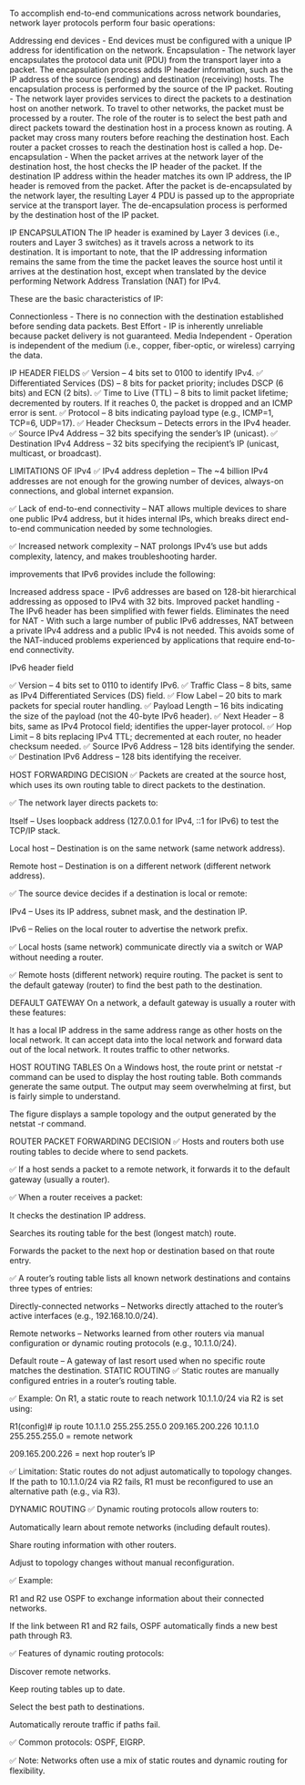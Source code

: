 To accomplish end-to-end communications across network boundaries, network layer protocols perform four basic operations:

Addressing end devices - End devices must be configured with a unique IP address for identification on the network.
Encapsulation - The network layer encapsulates the protocol data unit (PDU) from the transport layer into a packet. The encapsulation process adds IP header information, such as the IP address of the source (sending) and destination (receiving) hosts. The encapsulation process is performed by the source of the IP packet.
Routing - The network layer provides services to direct the packets to a destination host on another network. To travel to other networks, the packet must be processed by a router. The role of the router is to select the best path and direct packets toward the destination host in a process known as routing. A packet may cross many routers before reaching the destination host. Each router a packet crosses to reach the destination host is called a hop.
De-encapsulation - When the packet arrives at the network layer of the destination host, the host checks the IP header of the packet. If the destination IP address within the header matches its own IP address, the IP header is removed from the packet. After the packet is de-encapsulated by the network layer, the resulting Layer 4 PDU is passed up to the appropriate service at the transport layer. The de-encapsulation process is performed by the destination host of the IP packet.



IP ENCAPSULATION
The IP header is examined by Layer 3 devices (i.e., routers and Layer 3 switches) as it travels across a network to its destination. It is important to note, that the IP addressing information remains the same from the time the packet leaves the source host until it arrives at the destination host, except when translated by the device performing Network Address Translation (NAT) for IPv4.

These are the basic characteristics of IP:

Connectionless - There is no connection with the destination established before sending data packets.
Best Effort - IP is inherently unreliable because packet delivery is not guaranteed.
Media Independent - Operation is independent of the medium (i.e., copper, fiber-optic, or wireless) carrying the data.

IP HEADER FIELDS
✅ Version – 4 bits set to 0100 to identify IPv4.
✅ Differentiated Services (DS) – 8 bits for packet priority; includes DSCP (6 bits) and ECN (2 bits).
✅ Time to Live (TTL) – 8 bits to limit packet lifetime; decremented by routers. If it reaches 0, the packet is dropped and an ICMP error is sent.
✅ Protocol – 8 bits indicating payload type (e.g., ICMP=1, TCP=6, UDP=17).
✅ Header Checksum – Detects errors in the IPv4 header.
✅ Source IPv4 Address – 32 bits specifying the sender’s IP (unicast).
✅ Destination IPv4 Address – 32 bits specifying the recipient’s IP (unicast, multicast, or broadcast).

LIMITATIONS OF IPv4
✅ IPv4 address depletion – The ~4 billion IPv4 addresses are not enough for the growing number of devices, always-on connections, and global internet expansion.

✅ Lack of end-to-end connectivity – NAT allows multiple devices to share one public IPv4 address, but it hides internal IPs, which breaks direct end-to-end communication needed by some technologies.

✅ Increased network complexity – NAT prolongs IPv4’s use but adds complexity, latency, and makes troubleshooting harder.


improvements that IPv6 provides include the following:

Increased address space - IPv6 addresses are based on 128-bit hierarchical addressing as opposed to IPv4 with 32 bits.
Improved packet handling - The IPv6 header has been simplified with fewer fields.
Eliminates the need for NAT - With such a large number of public IPv6 addresses, NAT between a private IPv4 address and a public IPv4 is not needed. This avoids some of the NAT-induced problems experienced by applications that require end-to-end connectivity.

IPv6 header field

✅ Version – 4 bits set to 0110 to identify IPv6.
✅ Traffic Class – 8 bits, same as IPv4 Differentiated Services (DS) field.
✅ Flow Label – 20 bits to mark packets for special router handling.
✅ Payload Length – 16 bits indicating the size of the payload (not the 40-byte IPv6 header).
✅ Next Header – 8 bits, same as IPv4 Protocol field; identifies the upper-layer protocol.
✅ Hop Limit – 8 bits replacing IPv4 TTL; decremented at each router, no header checksum needed.
✅ Source IPv6 Address – 128 bits identifying the sender.
✅ Destination IPv6 Address – 128 bits identifying the receiver.

HOST FORWARDING DECISION
✅ Packets are created at the source host, which uses its own routing table to direct packets to the destination.

✅ The network layer directs packets to:

Itself – Uses loopback address (127.0.0.1 for IPv4, ::1 for IPv6) to test the TCP/IP stack.

Local host – Destination is on the same network (same network address).

Remote host – Destination is on a different network (different network address).

✅ The source device decides if a destination is local or remote:

IPv4 – Uses its IP address, subnet mask, and the destination IP.

IPv6 – Relies on the local router to advertise the network prefix.

✅ Local hosts (same network) communicate directly via a switch or WAP without needing a router.

✅ Remote hosts (different network) require routing. The packet is sent to the default gateway (router) to find the best path to the destination.

DEFAULT GATEWAY
On a network, a default gateway is usually a router with these features:

It has a local IP address in the same address range as other hosts on the local network.
It can accept data into the local network and forward data out of the local network.
It routes traffic to other networks.


HOST ROUTING TABLES
On a Windows host, the route print or netstat -r command can be used to display the host routing table. Both commands generate the same output. The output may seem overwhelming at first, but is fairly simple to understand.

The figure displays a sample topology and the output generated by the netstat -r command.


ROUTER PACKET FORWARDING DECISION
✅ Hosts and routers both use routing tables to decide where to send packets.

✅ If a host sends a packet to a remote network, it forwards it to the default gateway (usually a router).

✅ When a router receives a packet:

It checks the destination IP address.

Searches its routing table for the best (longest match) route.

Forwards the packet to the next hop or destination based on that route entry.


✅ A router’s routing table lists all known network destinations and contains three types of entries:

Directly-connected networks – Networks directly attached to the router’s active interfaces (e.g., 192.168.10.0/24).

Remote networks – Networks learned from other routers via manual configuration or dynamic routing protocols (e.g., 10.1.1.0/24).

Default route – A gateway of last resort used when no specific route matches the destination.
STATIC ROUTING
✅ Static routes are manually configured entries in a router’s routing table.

✅ Example: On R1, a static route to reach network 10.1.1.0/24 via R2 is set using:




R1(config)# ip route 10.1.1.0 255.255.255.0 209.165.200.226
10.1.1.0 255.255.255.0 = remote network

209.165.200.226 = next hop router’s IP

✅ Limitation: Static routes do not adjust automatically to topology changes. If the path to 10.1.1.0/24 via R2 fails, R1 must be reconfigured to use an alternative path (e.g., via R3).

DYNAMIC ROUTING
✅ Dynamic routing protocols allow routers to:

Automatically learn about remote networks (including default routes).

Share routing information with other routers.

Adjust to topology changes without manual reconfiguration.

✅ Example:

R1 and R2 use OSPF to exchange information about their connected networks.

If the link between R1 and R2 fails, OSPF automatically finds a new best path through R3.

✅ Features of dynamic routing protocols:

Discover remote networks.

Keep routing tables up to date.

Select the best path to destinations.

Automatically reroute traffic if paths fail.

✅ Common protocols: OSPF, EIGRP.

✅ Note: Networks often use a mix of static routes and dynamic routing for flexibility.

